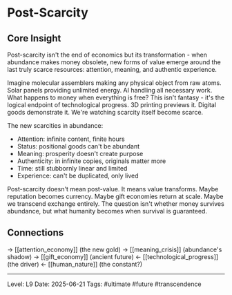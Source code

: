 # Post-Scarcity

## Core Insight
Post-scarcity isn't the end of economics but its transformation - when abundance makes money obsolete, new forms of value emerge around the last truly scarce resources: attention, meaning, and authentic experience.

Imagine molecular assemblers making any physical object from raw atoms. Solar panels providing unlimited energy. AI handling all necessary work. What happens to money when everything is free? This isn't fantasy - it's the logical endpoint of technological progress. 3D printing previews it. Digital goods demonstrate it. We're watching scarcity itself become scarce.

The new scarcities in abundance:
- Attention: infinite content, finite hours
- Status: positional goods can't be abundant
- Meaning: prosperity doesn't create purpose
- Authenticity: in infinite copies, originals matter more
- Time: still stubbornly linear and limited
- Experience: can't be duplicated, only lived

Post-scarcity doesn't mean post-value. It means value transforms. Maybe reputation becomes currency. Maybe gift economies return at scale. Maybe we transcend exchange entirely. The question isn't whether money survives abundance, but what humanity becomes when survival is guaranteed.

## Connections
→ [[attention_economy]] (the new gold)
→ [[meaning_crisis]] (abundance's shadow)
→ [[gift_economy]] (ancient future)
← [[technological_progress]] (the driver)
← [[human_nature]] (the constant?)

---
Level: L9
Date: 2025-06-21
Tags: #ultimate #future #transcendence